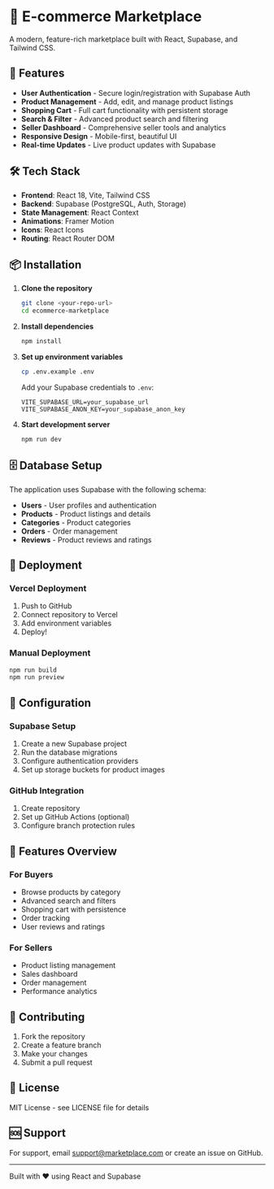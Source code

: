 # 🛒 E-commerce Marketplace

A modern, feature-rich marketplace built with React, Supabase, and Tailwind CSS.

## 🚀 Features

- **User Authentication** - Secure login/registration with Supabase Auth
- **Product Management** - Add, edit, and manage product listings
- **Shopping Cart** - Full cart functionality with persistent storage
- **Search & Filter** - Advanced product search and filtering
- **Seller Dashboard** - Comprehensive seller tools and analytics
- **Responsive Design** - Mobile-first, beautiful UI
- **Real-time Updates** - Live product updates with Supabase

## 🛠️ Tech Stack

- **Frontend**: React 18, Vite, Tailwind CSS
- **Backend**: Supabase (PostgreSQL, Auth, Storage)
- **State Management**: React Context
- **Animations**: Framer Motion
- **Icons**: React Icons
- **Routing**: React Router DOM

## 📦 Installation

1. **Clone the repository**
   ```bash
   git clone <your-repo-url>
   cd ecommerce-marketplace
   ```

2. **Install dependencies**
   ```bash
   npm install
   ```

3. **Set up environment variables**
   ```bash
   cp .env.example .env
   ```
   
   Add your Supabase credentials to `.env`:
   ```
   VITE_SUPABASE_URL=your_supabase_url
   VITE_SUPABASE_ANON_KEY=your_supabase_anon_key
   ```

4. **Start development server**
   ```bash
   npm run dev
   ```

## 🗄️ Database Setup

The application uses Supabase with the following schema:

- **Users** - User profiles and authentication
- **Products** - Product listings and details
- **Categories** - Product categories
- **Orders** - Order management
- **Reviews** - Product reviews and ratings

## 🚀 Deployment

### Vercel Deployment
1. Push to GitHub
2. Connect repository to Vercel
3. Add environment variables
4. Deploy!

### Manual Deployment
```bash
npm run build
npm run preview
```

## 🔧 Configuration

### Supabase Setup
1. Create a new Supabase project
2. Run the database migrations
3. Configure authentication providers
4. Set up storage buckets for product images

### GitHub Integration
1. Create repository
2. Set up GitHub Actions (optional)
3. Configure branch protection rules

## 📱 Features Overview

### For Buyers
- Browse products by category
- Advanced search and filters
- Shopping cart with persistence
- Order tracking
- User reviews and ratings

### For Sellers
- Product listing management
- Sales dashboard
- Order management
- Performance analytics

## 🤝 Contributing

1. Fork the repository
2. Create a feature branch
3. Make your changes
4. Submit a pull request

## 📄 License

MIT License - see LICENSE file for details

## 🆘 Support

For support, email support@marketplace.com or create an issue on GitHub.

---

Built with ❤️ using React and Supabase